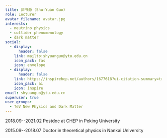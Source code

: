 ```yaml
---
title: 郭书源 (Shu-Yuan Guo)
role: Lecturer
avatar_filename: avatar.jpg
interests:
  - neutrino physics
  - collider phenomenology
  - dark matter
social:
  - display:
      header: false
    link: mailto:shyuanguo@ytu.edu.cn
    icon_pack: fas
    icon: envelope
  - display:
      header: false
    link: https://inspirehep.net/authors/1677618?ui-citation-summary=true
    icon_pack: ai
    icon: inspire
email: shyuanguo@ytu.edu.cn
superuser: true
user_groups:
  - TeV New Physics and Dark Matter
---
```

2018.09--2021.02 Postdoc at CHEP in Peking University

2015.09--2018.07 Doctor in theoretical physics in Nankai University